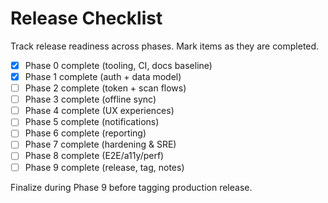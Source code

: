 # Release Checklist

Track release readiness across phases. Mark items as they are completed.

- [x] Phase 0 complete (tooling, CI, docs baseline)
- [x] Phase 1 complete (auth + data model)
- [ ] Phase 2 complete (token + scan flows)
- [ ] Phase 3 complete (offline sync)
- [ ] Phase 4 complete (UX experiences)
- [ ] Phase 5 complete (notifications)
- [ ] Phase 6 complete (reporting)
- [ ] Phase 7 complete (hardening & SRE)
- [ ] Phase 8 complete (E2E/a11y/perf)
- [ ] Phase 9 complete (release, tag, notes)

Finalize during Phase 9 before tagging production release.
